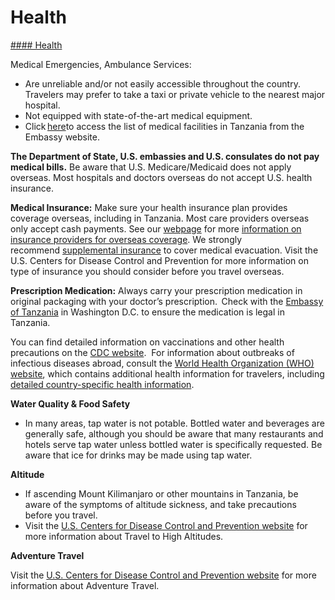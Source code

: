 # Health

[#### Health](javascript:void(0); "Health")

Medical Emergencies, Ambulance Services:

* Are unreliable and/or not easily accessible throughout the country. Travelers may prefer to take a taxi or private vehicle to the nearest major hospital.
* Not equipped with state-of-the-art medical equipment.
* Click [here](https://tz.usembassy.gov/medical-assistance/)to access the list of medical facilities in Tanzania from the Embassy website.

**The Department of State, U.S. embassies and U.S. consulates do not pay medical bills.** Be aware that U.S. Medicare/Medicaid does not apply overseas. Most hospitals and doctors overseas do not accept U.S. health insurance.

**Medical Insurance:** Make sure your health insurance plan provides coverage overseas, including in Tanzania. Most care providers overseas only accept cash payments. See our [webpage](https://travel.state.gov/content/travel/en/international-travel/before-you-go/your-health-abroad/insurance-providers-overseas.html) for more [information on insurance providers for overseas coverage](http://travel.state.gov/content/passports/en/go/health/insurance-providers.html). We strongly recommend [supplemental insurance](http://travel.state.gov/content/passports/english/go/health/insurance-providers.html) to cover medical evacuation. Visit the U.S. Centers for Disease Control and Prevention for more information on type of insurance you should consider before you travel overseas.

**Prescription Medication:** Always carry your prescription medication in original packaging with your doctor’s prescription.  Check with the [Embassy of Tanzania](https://www.us.tzembassy.go.tz/) in Washington D.C. to ensure the medication is legal in Tanzania.

You can find detailed information on vaccinations and other health precautions on the [CDC website](https://wwwnc.cdc.gov/travel).  For information about outbreaks of infectious diseases abroad, consult the [World Health Organization (WHO) website](http://www.who.int/topics/infectious_diseases/en/), which contains additional health information for travelers, including [detailed country-specific health information](http://www.who.int/countries/en/).

**Water Quality & Food Safety**

* In many areas, tap water is not potable. Bottled water and beverages are generally safe, although you should be aware that many restaurants and hotels serve tap water unless bottled water is specifically requested. Be aware that ice for drinks may be made using tap water.

**Altitude**

* If ascending Mount Kilimanjaro or other mountains in Tanzania, be aware of the symptoms of altitude sickness, and take precautions before you travel.
* Visit the [U.S. Centers for Disease Control and Prevention website](https://wwwnc.cdc.gov/travel/page/travel-to-high-altitudes#:~:text=Tips%20to%20Avoid%20Altitude%20Illness,to%20the%20lower%20oxygen%20levels.) for more information about Travel to High Altitudes.

**Adventure Travel**

Visit the [U.S. Centers for Disease Control and Prevention website](https://wwwnc.cdc.gov/travel/page/adventure) for more information about Adventure Travel.